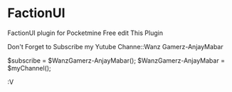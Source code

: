 # FactionUI
FactionUI plugin for Pocketmine
Free edit This Plugin

Don't Forget to Subscribe my Yutube Channe::Wanz Gamerz-AnjayMabar

$subscribe = $WanzGamerz-AnjayMabar();
$WanzGamerz-AnjayMabar = $myChannel();

:V
